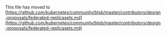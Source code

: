 This file has moved to [https://github.com/kubernetes/community/blob/master/contributors/design-proposals/federated-replicasets.md](https://github.com/kubernetes/community/blob/master/contributors/design-proposals/federated-replicasets.md)
